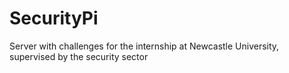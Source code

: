 # SecurityPi
Server with challenges for the internship at Newcastle University, supervised by the security sector

